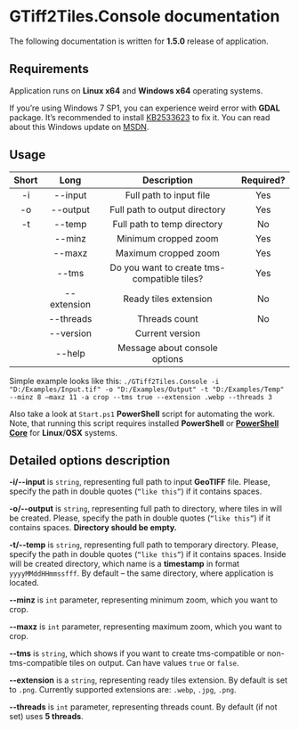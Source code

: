 # GTiff2Tiles.Console documentation

The following documentation is written for **1.5.0** release of application.

## Requirements

Application runs on **Linux x64** and **Windows x64** operating systems.

If you’re using Windows 7 SP1, you can experience weird error with **GDAL** package. It’s recommended to install [KB2533623](<https://www.microsoft.com/en-us/download/details.aspx?id=26764>) to fix it. You can read about this Windows update on [MSDN](<https://support.microsoft.com/en-us/help/2533623/microsoft-security-advisory-insecure-library-loading-could-allow-remot>).

## Usage

| Short |    Long     |                 Description                 | Required? |
| :---: | :---------: | :-----------------------------------------: | :-------: |
|  -i   |   --input   |           Full path to input file           |    Yes    |
|  -o   |  --output   |        Full path to output directory        |    Yes    |
|  -t   |   --temp    |         Full path to temp directory         |    No     |
|       |   --minz    |            Minimum cropped zoom             |    Yes    |
|       |   --maxz    |            Maximum cropped zoom             |    Yes    |
|       |    --tms    | Do you want to create tms-compatible tiles? |    Yes    |
|       | --extension |            Ready tiles extension            |    No     |
|       |  --threads  |                Threads count                |    No     |
|       |  --version  |               Current version               |           |
|       |   --help    |        Message about console options        |           |

Simple example looks like this: `./GTiff2Tiles.Console -i "D:/Examples/Input.tif" -o "D:/Examples/Output" -t "D:/Examples/Temp" --minz 8 –maxz 11 -a crop --tms true --extension .webp --threads 3`

Also take a look at `Start.ps1` **PowerShell** script for automating the work. Note, that running this script requires installed **PowerShell** or **[PowerShell Core](https://github.com/PowerShell/PowerShell)** for **Linux**/**OSX** systems.

## Detailed options description

**-i/--input** is `string`, representing full path to input **GeoTIFF** file. Please, specify the path in double quotes (`“like this”`) if it contains spaces.

**-o/--output** is `string`, representing full path to directory, where tiles in will be created. Please, specify the path in double quotes (`“like this”`) if it contains spaces. **Directory should be empty.**

**-t/--temp** is `string`, representing full path to temporary directory. Please, specify the path in double quotes (`“like this”`) if it contains spaces. Inside will be created directory, which name is a **timestamp** in format `yyyyMMddHHmmssfff`. By default – the same directory, where application is located.

**--minz** is `int` parameter, representing minimum zoom, which you want to crop.

**--maxz** is `int` parameter, representing maximum zoom, which you want to crop.

**--tms** is `string`, which shows if you want to create tms-compatible or non-tms-compatible tiles on output. Can have values `true` or `false`.

**--extension** is a `string`, representing ready tiles extension. By default is set to `.png`. Currently supported extensions are: `.webp`, `.jpg`, `.png`.

**--threads** is `int` parameter, representing threads count. By default (if not set) uses **5 threads**.
